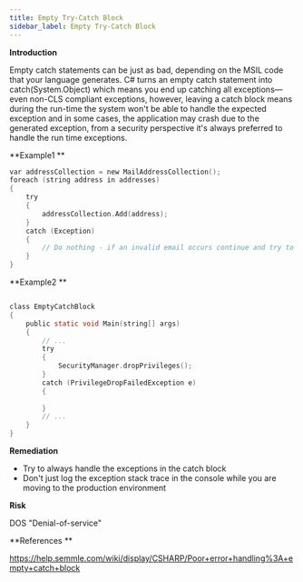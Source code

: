```yaml
---
title: Empty Try-Catch Block
sidebar_label: Empty Try-Catch Block
---
```





**Introduction**
<p>
	Empty catch statements can be just as bad, depending on the MSIL code that your language generates. C# turns an empty catch statement into catch(System.Object) which means you end up catching all exceptions—even non-CLS compliant exceptions, however, leaving a catch block means during the run-time the system won't be able to handle the expected exception and in some cases, the application may crash due to the generated exception, from a security perspective it's always preferred to handle the run time exceptions.
</p>
 



**Example1 **


```c
var addressCollection = new MailAddressCollection();
foreach (string address in addresses)
{
    try
    {
        addressCollection.Add(address);
    }
    catch (Exception)
    {
        // Do nothing - if an invalid email occurs continue and try to add the rest
    }
}

```

**Example2 **


```c

class EmptyCatchBlock
{
    public static void Main(string[] args)
    {
        // ...
        try
        {
            SecurityManager.dropPrivileges();
        }
        catch (PrivilegeDropFailedException e)
        {
 
        }
        // ...
    }
}
```


**Remediation**
<ul>
	<li>Try to always handle the exceptions in the catch block</li>
	<li>Don't just log the exception stack trace in the console while you are moving to the production environment</li>
</ul>


**Risk**

DOS "Denial-of-service"

**References **

https://help.semmle.com/wiki/display/CSHARP/Poor+error+handling%3A+empty+catch+block


